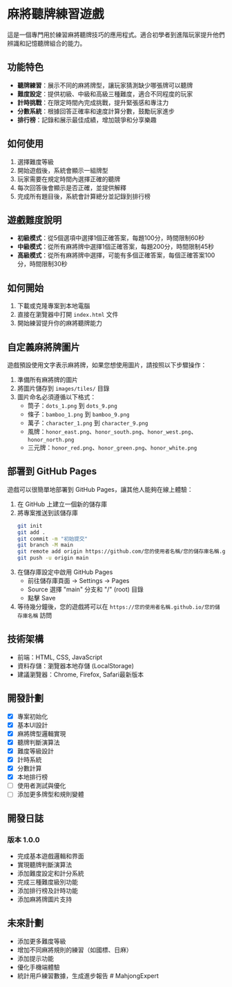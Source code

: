 # 麻將聽牌練習遊戲

這是一個專門用於練習麻將聽牌技巧的應用程式。適合初學者到進階玩家提升他們辨識和記憶聽牌組合的能力。

## 功能特色

- **聽牌練習**：展示不同的麻將牌型，讓玩家猜測缺少哪張牌可以聽牌
- **難度設定**：提供初級、中級和高級三種難度，適合不同程度的玩家
- **計時挑戰**：在限定時間內完成挑戰，提升緊張感和專注力
- **分數系統**：根據回答正確率和速度計算分數，鼓勵玩家進步
- **排行榜**：記錄和展示最佳成績，增加競爭和分享樂趣

## 如何使用

1. 選擇難度等級
2. 開始遊戲後，系統會顯示一組牌型
3. 玩家需要在規定時間內選擇正確的聽牌
4. 每次回答後會顯示是否正確，並提供解釋
5. 完成所有題目後，系統會計算總分並記錄到排行榜

## 遊戲難度說明

- **初級模式**：從5個選項中選擇1個正確答案，每題100分，時間限制60秒
- **中級模式**：從所有麻將牌中選擇1個正確答案，每題200分，時間限制45秒
- **高級模式**：從所有麻將牌中選擇，可能有多個正確答案，每個正確答案100分，時間限制30秒

## 如何開始

1. 下載或克隆專案到本地電腦
2. 直接在瀏覽器中打開 `index.html` 文件
3. 開始練習提升你的麻將聽牌能力

## 自定義麻將牌圖片

遊戲預設使用文字表示麻將牌，如果您想使用圖片，請按照以下步驟操作：

1. 準備所有麻將牌的圖片
2. 將圖片儲存到 `images/tiles/` 目錄
3. 圖片命名必須遵循以下格式：
   - 筒子：`dots_1.png` 到 `dots_9.png`
   - 條子：`bamboo_1.png` 到 `bamboo_9.png`
   - 萬子：`character_1.png` 到 `character_9.png`
   - 風牌：`honor_east.png`、`honor_south.png`、`honor_west.png`、`honor_north.png`
   - 三元牌：`honor_red.png`、`honor_green.png`、`honor_white.png`

## 部署到 GitHub Pages

遊戲可以很簡單地部署到 GitHub Pages，讓其他人能夠在線上體驗：

1. 在 GitHub 上建立一個新的儲存庫
2. 將專案推送到該儲存庫
   ```bash
   git init
   git add .
   git commit -m "初始提交"
   git branch -M main
   git remote add origin https://github.com/您的使用者名稱/您的儲存庫名稱.git
   git push -u origin main
   ```
3. 在儲存庫設定中啟用 GitHub Pages
   - 前往儲存庫頁面 → Settings → Pages
   - Source 選擇 "main" 分支和 "/" (root) 目錄
   - 點擊 Save
4. 等待幾分鐘後，您的遊戲將可以在 `https://您的使用者名稱.github.io/您的儲存庫名稱` 訪問

## 技術架構

- 前端：HTML, CSS, JavaScript
- 資料存儲：瀏覽器本地存儲 (LocalStorage)
- 建議瀏覽器：Chrome, Firefox, Safari最新版本

## 開發計劃

- [x] 專案初始化
- [x] 基本UI設計
- [x] 麻將牌型邏輯實現
- [x] 聽牌判斷演算法
- [x] 難度等級設計
- [x] 計時系統
- [x] 分數計算
- [x] 本地排行榜
- [ ] 使用者測試與優化
- [ ] 添加更多牌型和規則變體

## 開發日誌

### 版本 1.0.0
- 完成基本遊戲邏輯和界面
- 實現聽牌判斷演算法
- 添加難度設定和計分系統
- 完成三種難度級別功能
- 添加排行榜及計時功能
- 添加麻將牌圖片支持

## 未來計劃

- 添加更多難度等級
- 增加不同麻將規則的練習（如國標、日麻）
- 添加提示功能
- 優化手機端體驗
- 統計用戶練習數據，生成進步報告 # MahjongExpert
